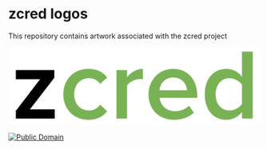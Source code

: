 # zcred logos

This repository contains artwork associated with the zcred project

![zcred](https://raw.githubusercontent.com/zcred/logos/master/zcred-logo-md.png)

[![Public Domain](http://i.creativecommons.org/p/zero/1.0/88x31.png)](http://creativecommons.org/publicdomain/zero/1.0/)
